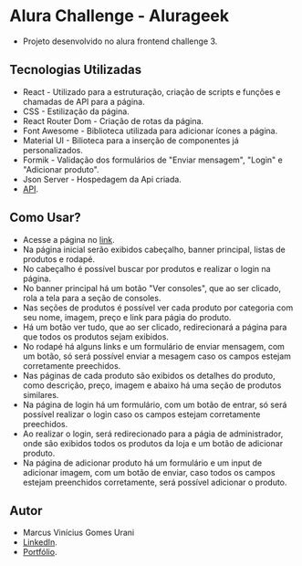 # Alura Challenge - Alurageek

- Projeto desenvolvido no alura frontend challenge 3.

## Tecnologias Utilizadas

- React - Utilizado para a estruturação, criação de scripts e funções e chamadas de API para a página.
- CSS - Estilização da página.
- React Router Dom - Criação de rotas da página.
- Font Awesome - Biblioteca utilizada para adicionar ícones a página.
- Material UI - Bilioteca para a inserção de componentes já personalizados.
- Formik - Validação dos formulários de "Enviar mensagem", "Login" e "Adicionar produto".
- Json Server - Hospedagem da Api criada.
- [API](https://github.com/MarcusUrani/rest_api_alurageek).

## Como Usar?

- Acesse a página no [link](https://alurageek.netlify.app).
- Na página inicial serão exibidos cabeçalho, banner principal, listas de produtos e rodapé.
- No cabeçalho é possível buscar por produtos e realizar o login na página.
- No banner principal há um botão "Ver consoles", que ao ser clicado, rola a tela para a seção de consoles.
- Nas seções de produtos é possível ver cada produto por categoria com seu nome, imagem, preço e link para págia do produto.
- Há um botão ver tudo, que ao ser clicado, redirecionará a página para que todos os produtos sejam exibidos.
- No rodapé há alguns links e um formulário de enviar mensagem, com um botão, só será possível enviar a mesagem caso os campos estejam corretamente preechidos.
- Nas páginas de cada produto são exibidos os detalhes do produto, como descrição, preço, imagem e abaixo há uma seção de produtos similares.
- Na página de login há um formulário, com um botão de entrar, só será possível realizar o login caso os campos estejam corretamente preechidos.
- Ao realizar o login, será redirecionado para a págia de administrador, onde são exibidos todos os produtos da loja e um botão de adicionar produto.
- Na página de adicionar produto há um formulário e um input de adicionar imagem, com um botão de enviar, caso todos os campos estejam preenchidos corretamente, será possível adicionar o produto.

## Autor

- Marcus Vinícius Gomes Urani
- [LinkedIn](https://www.linkedin.com/in/marcusurani).
- [Portfólio](https://marcusurani.netlify.app).
